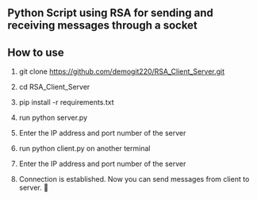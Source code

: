 ## Python Script using RSA for sending and receiving messages through a socket

## How to use
1. git clone https://github.com/demogit220/RSA_Client_Server.git

2. cd RSA_Client_Server
3. pip install -r requirements.txt
4. run python server.py
5. Enter the IP address and port number of the server
6. run python client.py on another terminal
7. Enter the IP address and port number of the server
8. Connection is established. Now you can send messages from client to server. 🌟